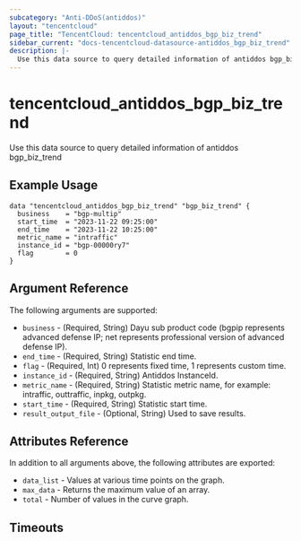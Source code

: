 ```yaml
---
subcategory: "Anti-DDoS(antiddos)"
layout: "tencentcloud"
page_title: "TencentCloud: tencentcloud_antiddos_bgp_biz_trend"
sidebar_current: "docs-tencentcloud-datasource-antiddos_bgp_biz_trend"
description: |-
  Use this data source to query detailed information of antiddos bgp_biz_trend
---
```


# tencentcloud_antiddos_bgp_biz_trend

Use this data source to query detailed information of antiddos bgp_biz_trend

## Example Usage

```hcl
data "tencentcloud_antiddos_bgp_biz_trend" "bgp_biz_trend" {
  business    = "bgp-multip"
  start_time  = "2023-11-22 09:25:00"
  end_time    = "2023-11-22 10:25:00"
  metric_name = "intraffic"
  instance_id = "bgp-00000ry7"
  flag        = 0
}
```

## Argument Reference

The following arguments are supported:

* `business` - (Required, String) Dayu sub product code (bgpip represents advanced defense IP; net represents professional version of advanced defense IP).
* `end_time` - (Required, String) Statistic end time.
* `flag` - (Required, Int) 0 represents fixed time, 1 represents custom time.
* `instance_id` - (Required, String) Antiddos InstanceId.
* `metric_name` - (Required, String) Statistic metric name, for example: intraffic, outtraffic, inpkg, outpkg.
* `start_time` - (Required, String) Statistic start time.
* `result_output_file` - (Optional, String) Used to save results.

## Attributes Reference

In addition to all arguments above, the following attributes are exported:

* `data_list` - Values at various time points on the graph.
* `max_data` - Returns the maximum value of an array.
* `total` - Number of values in the curve graph.


## Timeouts

<no value>



